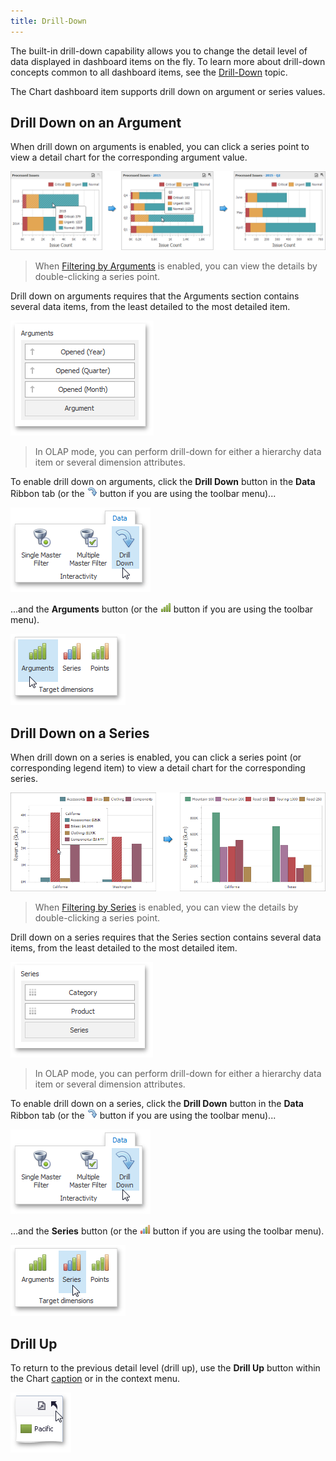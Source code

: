 ```yaml
---
title: Drill-Down
---
```

The built-in drill-down capability allows you to change the detail level of data displayed in dashboard items on the fly. To learn more about drill-down concepts common to all dashboard items, see the [Drill-Down](../../../../../../dashboard-for-desktop/articles/dashboard-designer/interactivity/drill-down.md) topic.

The Chart dashboard item supports drill down on argument or series values.

## Drill Down on an Argument
When drill down on arguments is enabled, you can click a series point to view a detail chart for the corresponding argument value.

![Chart_Interactivity_DrillDownOnArguments](../../../../../images/Img21870.png)

> When [Filtering by Arguments](../../../../../../dashboard-for-desktop/articles/dashboard-designer/designing-dashboard-items/chart/interactivity/master-filtering.md) is enabled, you can view the details by double-clicking a series point.

Drill down on arguments requires that the Arguments section contains several data items, from the least detailed to the most detailed item.

![Chart_Interactivity_DrillDownOnArguments_DataItems](../../../../../images/Img19557.png)

> In OLAP mode, you can perform drill-down for either a hierarchy data item or several dimension attributes.

To enable drill down on arguments, click the **Drill Down** button in the **Data** Ribbon tab (or the ![Chart_Interactivity_DrillDown_Toolbar](../../../../../images/Img21873.png) button if you are using the toolbar menu)...

![Chart_Interactivity_DrillDown_Ribbon](../../../../../images/Img21872.png)

...and the **Arguments** button (or the ![Chart_Interactivity_FilterByArguments_Toolbar](../../../../../images/Img19511.png) button if you are using the toolbar menu).

![Chart_Interactivity_FilterByArguments_Ribbon](../../../../../images/Img19310.png)

## Drill Down on a Series
When drill down on a series is enabled, you can click a series point (or corresponding legend item) to view a detail chart for the corresponding series.

![Chart_Interactivity_DrillDownOnSeries](../../../../../images/Img21871.png)

> When [Filtering by Series](../../../../../../dashboard-for-desktop/articles/dashboard-designer/designing-dashboard-items/chart/interactivity/master-filtering.md) is enabled, you can view the details by double-clicking a series point.

Drill down on a series requires that the Series section contains several data items, from the least detailed to the most detailed item.

![Chart_Interactivity_DrillDownOnSeries_DataItems](../../../../../images/Img19556.png)

> In OLAP mode, you can perform drill-down for either a hierarchy data item or several dimension attributes.

To enable drill down on a series, click the **Drill Down** button in the **Data** Ribbon tab (or the ![Chart_Interactivity_DrillDown_Toolbar](../../../../../images/Img21873.png) button if you are using the toolbar menu)...

![Chart_Interactivity_DrillDown_Ribbon](../../../../../images/Img21872.png)

...and the **Series** button (or the ![Chart_Interactivity_FilterBySeries_Toolbar](../../../../../images/Img19512.png) button if you are using the toolbar menu).

![Chart_Interactivity_FilterBySeries_Ribbon](../../../../../images/Img19311.png)

## Drill Up
To return to the previous detail level (drill up), use the **Drill Up** button within the Chart [caption](../../../../../../dashboard-for-desktop/articles/dashboard-designer/dashboard-layout/dashboard-item-caption.md) or in the context menu.

![Chart_Interactivity_DrillUp](../../../../../images/Img19460.png)